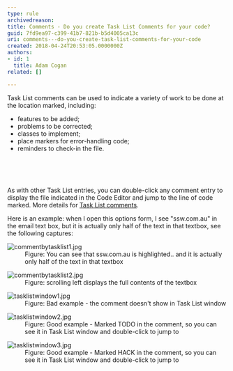 ```yaml
---
type: rule
archivedreason: 
title: Comments - Do you create Task List Comments for your code?
guid: 7fd9ea97-c399-41b7-821b-b5d4005ca13c
uri: comments---do-you-create-task-list-comments-for-your-code
created: 2018-04-24T20:53:05.0000000Z
authors:
- id: 1
  title: Adam Cogan
related: []

---
```



<p>Task List comments can be used to indicate a variety of work to be done at the location marked, including&#58;</p><ul><li>features to be added;</li><li>problems to be corrected;</li><li>classes to implement;</li><li>place markers for error-handling code;</li><li>reminders to check-in the file. <br></li></ul><br>
<br><excerpt class='endintro'></excerpt><br>
<p>As with other Task List entries, you can double-click any comment entry to display the file indicated in the Code Editor and jump to the line of code marked. More details for&#160;<a href="https&#58;//www.ssw.com.au/SSW/Redirect/MSDN2/TaskListcomments.htm">Task List comments</a>.<br></p><p>Here is an example&#58; when I open this options form, I see &quot;ssw.com.au&quot; in the email text box, but it is actually only half of the text in that textbox, see the following captures&#58;&#160;<br></p><dl class="image"><dt><img src="/PublishingImages/commentbytasklist1.jpg" alt="commentbytasklist1.jpg" /></dt><dd>Figure&#58; You can see that ssw.com.au is highlighted.. and it is actually only half of the text in that textbox</dd></dl><dl class="image"><dt><img src="/PublishingImages/commentbytasklist2.jpg" alt="commentbytasklist2.jpg" /></dt><dd>Figure&#58; scrolling left displays the full contents of the textbox</dd></dl><dl class="badImage"><dt><img src="/PublishingImages/tasklistwindow1.jpg" alt="tasklistwindow1.jpg" /></dt><dd>​​Figure&#58; Bad example - the comment doesn't show in Task List window</dd></dl><dl class="goodImage"><dt><img src="/PublishingImages/tasklistwindow2.jpg" alt="tasklistwindow2.jpg" /></dt><dd>Figure&#58; Good example - Marked TODO in the comment, so you can see it in&#160;Task List&#160;window and double-click to jump to​<br></dd></dl><dl class="goodImage"><dt><img src="/PublishingImages/tasklistwindow3.jpg" alt="tasklistwindow3.jpg" /></dt><dd>Figure&#58; Good example - Marked HACK in the comment, so you can see it in&#160;Task List&#160;window and double-click to jump to</dd></dl><br>


